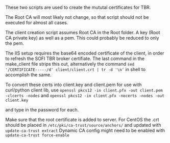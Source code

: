 These two scripts are used to create the mututal certificates for TBR.

The Root CA will most likely not change, so that script should not be executed for almost all cases.

The client creation script assumes Root CA in the Root folder. A key (Root CA private key) as well as a pem. This could probably be reduced to only the pem.

The IIS setup requires the base64 encoded certificate of the client, in order to refresh the SOFI TBR broker certifiate. The last command in the 
make_client file strips this out, alternatively the command `sed '/CERTIFICATE-----/d' client/client.crt | tr -d '\n'` in shell to accomplish the same.


To convert these certs into client.key and client.pem for use with curl/python client lib, use 
`openssl pkcs12 -in client.pfx -out client.pem -clcerts -nodes`
and
`openssl pkcs12 -in client.pfx -nocerts -nodes -out client.key`

and type in the password for each.

Make sure that the root certificate is added to server. For CentOS the .crt should be placed in 
`/etc/pki/ca-trust/source/anchors/` and updated with `update-ca-trust extract`
Dynamic CA config might need to be enabled with `update-ca-trust force-enable`